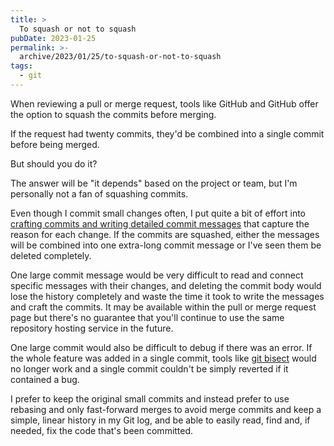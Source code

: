```yaml
---
title: >
  To squash or not to squash
pubDate: 2023-01-25
permalink: >-
  archive/2023/01/25/to-squash-or-not-to-squash
tags:
  - git
---
```


When reviewing a pull or merge request, tools like GitHub and GitHub offer the option to squash the commits before merging.

If the request had twenty commits, they'd be combined into a single commit before being merged.

But should you do it?

The answer will be "it depends" based on the project or team, but I'm personally not a fan of squashing commits.

Even though I commit small changes often, I put quite a bit of effort into [crafting commits and writing detailed commit messages](https://www.oliverdavies.uk/archive/2023/01/24/small-commits-and-good-commit-messges) that capture the reason for each change. If the commits are squashed, either the messages will be combined into one extra-long commit message or I've seen them be deleted completely.

One large commit message would be very difficult to read and connect specific messages with their changes, and deleting the commit body would lose the history completely and waste the time it took to write the messages and craft the commits. It may be available within the pull or merge request page but there's no guarantee that you'll continue to use the same repository hosting service in the future.

One large commit would also be difficult to debug if there was an error. If the whole feature was added in a single commit, tools like [git bisect](https://www.oliverdavies.uk/archive/2023/01/23/debugging-with-git-bisect) would no longer work and a single commit couldn't be simply reverted if it contained a bug.

I prefer to keep the original small commits and instead prefer to use rebasing and only fast-forward merges to avoid merge commits and keep a simple, linear history in my Git log, and be able to easily read, find and, if needed, fix the code that's been committed.
